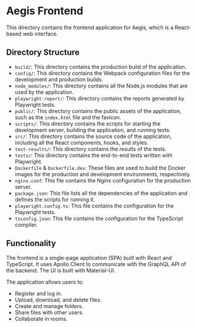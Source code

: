 # Aegis Frontend

This directory contains the frontend application for Aegis, which is a React-based web interface.

## Directory Structure

*   `build/`: This directory contains the production build of the application.
*   `config/`: This directory contains the Webpack configuration files for the development and production builds.
*   `node_modules/`: This directory contains all the Node.js modules that are used by the application.
*   `playwright-report/`: This directory contains the reports generated by Playwright tests.
*   `public/`: This directory contains the public assets of the application, such as the `index.html` file and the favicon.
*   `scripts/`: This directory contains the scripts for starting the development server, building the application, and running tests.
*   `src/`: This directory contains the source code of the application, including all the React components, hooks, and styles.
*   `test-results/`: This directory contains the results of the tests.
*   `tests/`: This directory contains the end-to-end tests written with Playwright.
*   `Dockerfile` & `Dockerfile.dev`: These files are used to build the Docker images for the production and development environments, respectively.
*   `nginx.conf`: This file contains the Nginx configuration for the production server.
*   `package.json`: This file lists all the dependencies of the application and defines the scripts for running it.
*   `playwright.config.ts`: This file contains the configuration for the Playwright tests.
*   `tsconfig.json`: This file contains the configuration for the TypeScript compiler.

## Functionality

The frontend is a single-page application (SPA) built with React and TypeScript. It uses Apollo Client to communicate with the GraphQL API of the backend. The UI is built with Material-UI.

The application allows users to:

*   Register and log in.
*   Upload, download, and delete files.
*   Create and manage folders.
*   Share files with other users.
*   Collaborate in rooms.